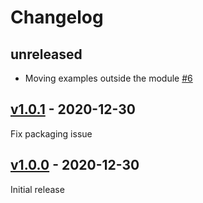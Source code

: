 # Changelog

## unreleased
- Moving examples outside the module [#6](https://github.com/ostrovok-team/papi-sdk-python/pull/6)

## [v1.0.1](https://github.com/ostrovok-team/papi-sdk-python/releases/tag/v1.0.1) - 2020-12-30

Fix packaging issue

## [v1.0.0](https://github.com/ostrovok-team/papi-sdk-python/releases/tag/v1.0.0) - 2020-12-30

Initial release

